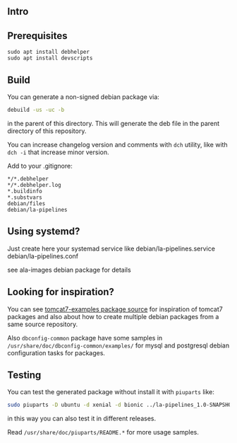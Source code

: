 ## Intro

## Prerequisites

```
sudo apt install debhelper
sudo apt install devscripts
```

## Build

You can generate a non-signed debian package via:

```bash
debuild -us -uc -b
```
in the parent of this directory. This will generate the deb file in the parent directory of this repository.

You can increase changelog version and comments with `dch` utility, like with `dch -i` that increase minor version.

Add to your .gitignore:
```
*/*.debhelper
*/*.debhelper.log
*.buildinfo
*.substvars
debian/files
debian/la-pipelines
```

## Using systemd?

Just create here your systemad service like
debian/la-pipelines.service
debian/la-pipelines.conf

see ala-images debian package for details

## Looking for inspiration?

You can see [tomcat7-examples package source](https://salsa.debian.org/java-team/tomcat7/tree/master/debian) for inspiration of tomcat7 packages and also about how to create multiple debian packages from a same source repository.

Also `dbconfig-common` package have some samples in `/usr/share/doc/dbconfig-common/examples/` for mysql and postgresql debian configuration tasks for packages.

## Testing

You can test the generated package without install it with `piuparts` like:

```bash
sudo piuparts -D ubuntu -d xenial -d bionic ../la-pipelines_1.0-SNAPSHOT_all.deb
```
in this way you can also test it in different releases.

Read `/usr/share/doc/piuparts/README.*` for more usage samples.

